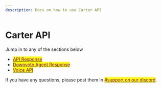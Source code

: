 ```yaml
---
description: Docs on how to use Carter API
---
```


# Carter API

Jump in to any of the sections below

* [<mark style="color:purple;">API Response</mark> ](api-response.md)<mark style="color:purple;"></mark>
* [<mark style="color:purple;">Downvote Agent Response</mark>](downvote-agent-responses.md)<mark style="color:purple;"></mark>
* [<mark style="color:purple;">Voice API</mark>](voice-api.md)<mark style="color:purple;"></mark>

If you have any questions, please post them in [<mark style="color:purple;">#support on our discord</mark>](https://discord.com/invite/5bPYrJH2qn).
